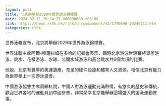 ```yaml
---
layout: post
title: 北京將舉辦2029年世界游泳錦標賽
date: 2024-02-11 20:14:27.000000000 +08:00
link: https://news.rthk.hk/rthk/ch/component/k2/1740096-20240211.htm
categories: rthk
---
```


世界泳聯宣布，北京將舉辦2029年世界游泳錦標賽。

世界泳聯主席阿爾-穆薩拉姆在多哈的記者會表示，屆時北京游泳世錦賽將舉辦游泳、跳水、花樣游泳、水球、公開水域游泳和高台跳水共6個大項的比賽。

他說，北京有豐厚的奧運遺產，充足的硬件設施和體育人文資源，相信北京有能力為世界奉上一次游泳盛會。

中國游泳協會主席周繼紅說，中國人對游泳運動充滿熱情，有悠久的歷史和傳統，歡迎世界各地的運動員到中國參賽，非常榮幸北京能舉辦這場盛大的游泳運動賽事。
